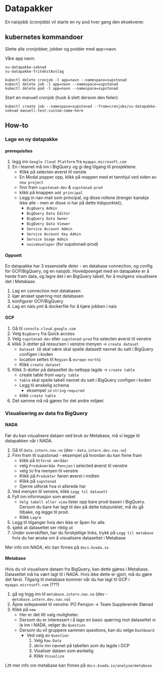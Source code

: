 # Datapakker
En naisjobb (cronjobb) vil starte en ny pod hver gang den eksekverer.

## kubernetes kommandoer
Slette alle cronjobber, jobber og podder med app=navn.

Våre app navn:
```
su-datapakke-soknad
su-datapakke-fritekstAvslag
```

```
kubectl delete cronjob -l app=navn --namespace=supstonad
kubectl delete job -l app=navn --namespace=supstonad
kubectl delete pod -l app=navn --namespace=supstonad
```

Start en manuell cronjob (husk å slett dersom den feiler):
```
kubectl create job --namespace=supstonad --from=cronjobs/su-datapakke-soknad manuell-test-custom-name-here
```

## How-to
### Lage en ny datapakke

#### prerequisites 
1. legg inn `Google Cloud Platform` fra `myapps.microsoft.com`
2. En i teamet må inn i BigQuery og gi deg tilgang til prosjektene.
    - Klikk på selecten øverst til venste
    - En Modal popper opp, klikk på mappen med et tannhjul ved siden av `new project`
    - finn fram `supstonad-dev` & `supstonad-prod`
    - klikk på knappen `add principal`
    - Legg in nav-mail som principal, og disse rollene (trenger kanskje ikke alle - men er disse vi har på dette tidspunktet); 
      - `BigQuery Admin`
      - `BigQuery Data Editor`
      - `BigQuery Data Owner`
      - `BigQuery Data Viewer`
      - `Service Account Admin`
      - `Service Account Key Admin`
      - `Service Usage Admin`
      - `naisdeveloper` (for supstonad-prod)

#### Oppsett
En datapakke har 3 essensielle deler - en database connection, og config for GCP/BigQuery, og en naisjob.
Hovedpoenget med en datapakke er å hente fram data, og lagre det i en BigQuery tabell, for å muligens visualisere det i Metabase.

1. Lag en connection mot databasen
2. kjør ønsket spørring mot databasen
3. konfigurer GCP/BigQuery
4. Lag en nais.yml & dockerfile for å kjøre jobben i nais

#### GCP
1. Gå til `console.cloud.google.com`
2. Velg `BigQuery` fra Quick access
3. Velg `supstonad-dev` eller `supstonad-prod` fra selecten øverst til venstre
4. klikk 3-dotter på ressursen i venstre menyen -> `create dataset`
   - `Dataset ID` skal være skal speile datasett navnet du satt i BigQuery configen i koden
   - location settes til `Region` & `europe-north1`
   - Klikk `create dataset`
5. Klikk 3-dotter på datasettet du nettopp lagde -> `create table`
   - create table from `empty table`
   - `table` skal speile tabell navnet du satt i BigQuery configen i koden
   - Legg til ønskelig schema
     - eksempel `id` `string` `required`
   - klikk `create table`
6. Det samme må nå gjøres for det andre miljøet


### Visualisering av data fra BigQuery

#### NADA
Før du kan visualisere dataen ved bruk av Metabase, må vi legge til datapakken vår i NADA.
1. Gå til `data.intern.nav.no` (dev - `data.intern.dev.nav.no`)
2. Finn fram til supstonad - eksempel på hvordan du kan finne fram
   - klikk på `Utforsk områder`
   - velg `Produkområde Pensjon` i selected øverst til venstre
   - velg `SU` fra menyen til venstre
   - Klikk på `Produkter` fanen øverst i midten
   - Klikk på `supstonad`
   - Gjerne utforsk hva vi allerede har 
3. Ved menyen til venstre, klikk `Legg til datasett`
4. Fyll inn informasjon som ønsket
   - `Velg tabell eller view` lister opp bare prod-basen i BigQuery. Dersom du bare har lagt til dev på dette tidspunktet, må du gå tilbake, og legge til prod.
   - Klikk `Lagre`
5. Legg til tilganger hvis den ikke er åpen for alle. 
6. sjekk at datasettet ser riktig ut
7. Under overskiften, har du forskjellige links, trykk på `Legg til metabase` hvis du har ønske om å visualisere datasettet i Metabase

Mer info om NADA, etc kan finnes på `docs.knada.io`


#### Metabase
Hvis du vil visualisere dataen fra BigQuery, kan dette gjøres i Metabase. Datasettet må ha vært lagt til i NADA. Hvis ikke dette er gjort, må du gjøre det først. 
Tilgang til metabase kommer når du har lagt til GCP i `myapps.microsoft.com` (???)
1. gå og logg inn til `metabase.intern.nav.no` (dev - `metabase.intern.dev.nav.no`)
2. Åpne sidepanelet til venstre: PO Pensjon -> Team Supplerende Stønad
3. Klikk på `new`
   - Her er det litt valg muligheter.
   - Dersom du er interessert i å lage en basic spørring mot datasettet vi la inn i NADA, velger du `Question`
   - Dersom du vil gruppere sammen questions, kan du velge `Dashboard`
     - Ved valg av `Question`
       1. Velg `Raw Data`
       2. skriv inn navnet på tabellen som du lagde i GCP  
       3. Visaliser dataen som øsnkelig
       4. Klikk `Visualize`

Litt mer info om metabase kan finnes på `docs.knada.io/analyse/metabase`